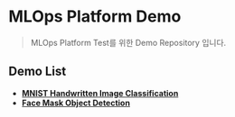 # MLOps Platform Demo
> MLOps Platform Test를 위한 Demo Repository 입니다.

## Demo List

- [__MNIST Handwritten Image Classification__](./mnist_model)
- [__Face Mask Object Detection__](./face_mask_model)
